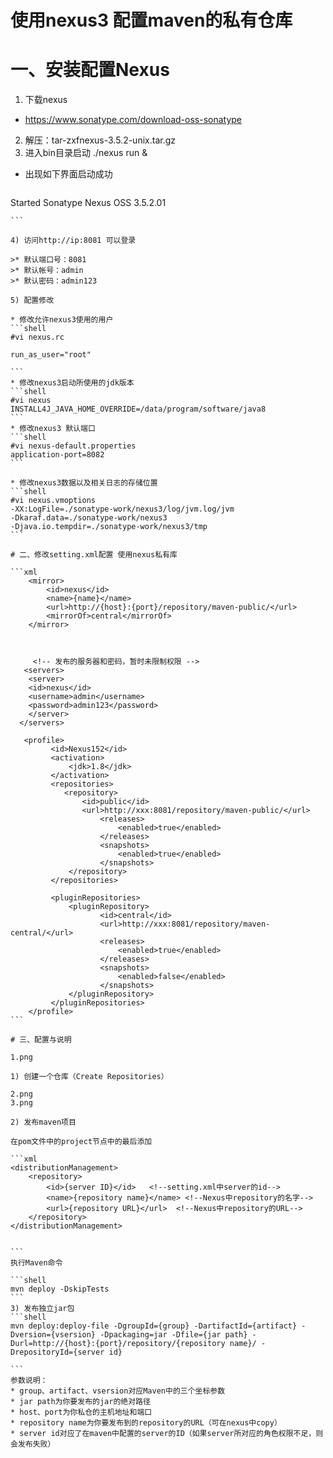 # 使用nexus3 配置maven的私有仓库


# 一、安装配置Nexus

1) 下载nexus
* https://www.sonatype.com/download-oss-sonatype
2) 解压：tar-zxfnexus-3.5.2-unix.tar.gz
3) 进入bin目录启动 ./nexus run &
* 出现如下界面启动成功

```shell
```````````````````````````````````````
 Started Sonatype Nexus OSS 3.5.2.01

```````````````````````````````````````
```

4) 访问http://ip:8081 可以登录

>* 默认端口号：8081
>* 默认帐号：admin
>* 默认密码：admin123

5) 配置修改

* 修改允许nexus3使用的用户
```shell
#vi nexus.rc

run_as_user="root"

```
* 修改nexus3启动所使用的jdk版本
```shell
#vi nexus
INSTALL4J_JAVA_HOME_OVERRIDE=/data/program/software/java8
```
* 修改nexus3 默认端口
```shell
#vi nexus-default.properties
application-port=8082
```

* 修改nexus3数据以及相关日志的存储位置
```shell
#vi nexus.vmoptions
-XX:LogFile=./sonatype-work/nexus3/log/jvm.log/jvm
-Dkaraf.data=./sonatype-work/nexus3
-Djava.io.tempdir=./sonatype-work/nexus3/tmp
```

# 二、修改setting.xml配置 使用nexus私有库

```xml
	<mirror>
		<id>nexus</id>
		<name>{name}</name>
		<url>http://{host}:{port}/repository/maven-public/</url>
		<mirrorOf>central</mirrorOf>
	</mirror>


	
	 <!-- 发布的服务器和密码，暂时未限制权限 -->
   <servers>
    <server>
    <id>nexus</id>
    <username>admin</username>
    <password>admin123</password>
	</server>
  </servers>

   <profile>
         <id>Nexus152</id>
         <activation>
             <jdk>1.8</jdk>
         </activation>
         <repositories>
            <repository>
                <id>public</id>
                <url>http://xxx:8081/repository/maven-public/</url>
                    <releases>
                        <enabled>true</enabled>
                    </releases>
                    <snapshots>
                        <enabled>true</enabled>
                    </snapshots>
             </repository>
         </repositories>

         <pluginRepositories>
             <pluginRepository>
                    <id>central</id>
                    <url>http://xxx:8081/repository/maven-central/</url>
                    <releases>
                        <enabled>true</enabled>
                    </releases>
                    <snapshots>
                        <enabled>false</enabled>
                    </snapshots>
             </pluginRepository>
         </pluginRepositories>
    </profile>
```

# 三、配置与说明

1.png

1) 创建一个仓库（Create Repositories）

2.png
3.png

2) 发布maven项目

在pom文件中的project节点中的最后添加

```xml
<distributionManagement>
    <repository>
        <id>{server ID}</id>   <!--setting.xml中server的id-->
        <name>{repository name}</name> <!--Nexus中repository的名字-->
        <url>{repository URL}</url>  <!--Nexus中repository的URL-->
    </repository>
</distributionManagement>


```
执行Maven命令

```shell
mvn deploy -DskipTests
```
3) 发布独立jar包
```shell
mvn deploy:deploy-file -DgroupId={group} -DartifactId={artifact} -Dversion={vsersion} -Dpackaging=jar -Dfile={jar path} -Durl=http://{host}:{port}/repository/{repository name}/ -DrepositoryId={server id}

```
参数说明：
* group、artifact、vsersion对应Maven中的三个坐标参数
* jar path为你要发布的jar的绝对路径
* host、port为你私仓的主机地址和端口
* repository name为你要发布到的repository的URL（可在nexus中copy）
* server id对应了在maven中配置的server的ID（如果server所对应的角色权限不足，则会发布失败）


